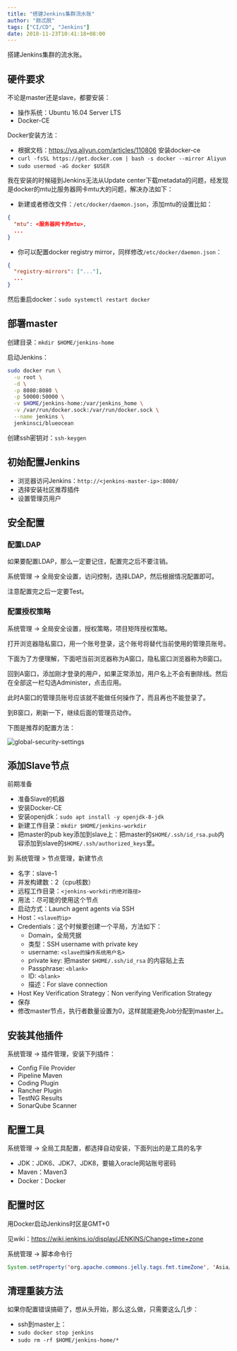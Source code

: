 ```yaml
---
title: "搭建Jenkins集群流水账"
author: "颇忒脱"
tags: ["CI/CD", "Jenkins"]
date: 2018-11-23T10:41:18+08:00
---
```


搭建Jenkins集群的流水账。

<!--more-->

## 硬件要求

不论是master还是slave，都要安装：

* 操作系统：Ubuntu 16.04 Server LTS
* Docker-CE

Docker安装方法：

* 根据文档：https://yq.aliyun.com/articles/110806  安装docker-ce
* `curl -fsSL https://get.docker.com | bash -s docker --mirror Aliyun`
* `sudo usermod -aG docker $USER`

我在安装的时候碰到Jenkins无法从Update center下载metadata的问题，经发现是docker的mtu比服务器网卡mtu大的问题，解决办法如下：

* 新建或者修改文件：`/etc/docker/daemon.json`，添加mtu的设置比如：

```json
{
  "mtu": <服务器网卡的mtu>,
  ...
}
```

* 你可以配置docker registry mirror，同样修改`/etc/docker/daemon.json`：

```json
{
  "registry-mirrors": ["..."],
  ...
}
```

然后重启docker：`sudo systemctl restart docker`

## 部署master

创建目录：`mkdir $HOME/jenkins-home`

启动Jenkins：

```bash
sudo docker run \
  -u root \
  -d \
  -p 8080:8080 \
  -p 50000:50000 \
  -v $HOME/jenkins-home:/var/jenkins_home \
  -v /var/run/docker.sock:/var/run/docker.sock \
  --name jenkins \
  jenkinsci/blueocean
```

创建ssh密钥对：`ssh-keygen`

## 初始配置Jenkins

* 浏览器访问Jenkins：`http://<jenkins-master-ip>:8080/`
* 选择安装社区推荐插件
* 设置管理员用户

## 安全配置

### 配置LDAP

如果要配置LDAP，那么一定要记住，配置完之后不要注销。

系统管理 -> 全局安全设置，访问控制，选择LDAP，然后根据情况配置即可。

注意配置完之后一定要Test。

### 配置授权策略

系统管理 -> 全局安全设置，授权策略，项目矩阵授权策略。

打开浏览器隐私窗口，用一个账号登录，这个账号将替代当前使用的管理员账号。

下面为了方便理解，下面吧当前浏览器称为A窗口，隐私窗口浏览器称为B窗口。

回到A窗口，添加刚才登录的用户，如果正常添加，用户名上不会有删除线。然后在全部这一栏勾选Administer，点击应用。

此时A窗口的管理员账号应该就不能做任何操作了，而且再也不能登录了。

到B窗口，刷新一下，继续后面的管理员动作。

下图是推荐的配置方法：

![global-security-settings](global-security-settings.png)

## 添加Slave节点

前期准备

* 准备Slave的机器
* 安装Docker-CE
* 安装openjdk：`sudo apt install -y openjdk-8-jdk`
* 新建工作目录：`mkdir $HOME/jenkins-workdir`
* 把master的pub key添加到slave上：把master的`$HOME/.ssh/id_rsa.pub`内容添加到slave的`$HOME/.ssh/authorized_keys`里。

到 系统管理 > 节点管理，新建节点

* 名字：slave-1
* 并发构建数：2（cpu核数）
* 远程工作目录：`<jenkins-workdir的绝对路径>`
* 用法：尽可能的使用这个节点
* 启动方式：Launch agent agents via SSH
* Host：`<slave的ip>`
* Credentials：这个时候要创建一个平局，方法如下：
  * Domain，全局凭据
  * 类型：SSH username with private key
  * username: `<slave的操作系统用户名>`
  * private key: 把master `$HOME/.ssh/id_rsa` 的内容贴上去
  * Passphrase: `<blank>`
  * ID: `<blank>`
  * 描述：For slave connection
* Host Key Verification Strategy：Non verifying Verification Strategy
* 保存
* 修改master节点，执行者数量设置为0，这样就能避免Job分配到master上。

## 安装其他插件

系统管理 -> 插件管理，安装下列插件：

* Config File Provider
* Pipeline Maven 
* Coding Plugin
* Rancher Plugin
* TestNG Results
* SonarQube Scanner

## 配置工具

系统管理 -> 全局工具配置，都选择自动安装，下面列出的是工具的名字

* JDK：JDK6、JDK7、JDK8，要输入oracle网站账号密码
* Maven：Maven3
* Docker：Docker

## 配置时区

用Docker启动Jenkins时区是GMT+0

见wiki：https://wiki.jenkins.io/display/JENKINS/Change+time+zone

系统管理 -> 脚本命令行

```java
System.setProperty('org.apache.commons.jelly.tags.fmt.timeZone', 'Asia/Shanghai')
```
## 清理重装方法

如果你配置错误搞砸了，想从头开始，那么这么做，只需要这么几步：

* ssh到master上：
* `sudo docker stop jenkins`
* `sudo rm -rf $HOME/jenkins-home/*`